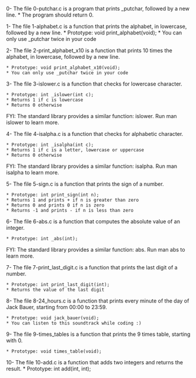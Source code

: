 0- The file 0-putchar.c is a program that prints _putchar, followed by a new line.
	* The program should return 0.

1- The file 1-alphabet.c is a function that prints the alphabet, in lowercase, followed by a new line.
	* Prototype: void print_alphabet(void);
	* You can only use _putchar twice in your code

2- The file 2-print_alphabet_x10 is a function that prints 10 times the alphabet, in lowercase, followed by a new line.

	* Prototype: void print_alphabet_x10(void);
	* You can only use _putchar twice in your code

3- The file 3-islower.c is a function that checks for lowercase character.

	* Prototype: int _islower(int c);
	* Returns 1 if c is lowercase
	* Returns 0 otherwise
FYI: The standard library provides a similar function: islower. Run man islower to learn more.

4- The file 4-isalpha.c is a function that checks for alphabetic character.

	* Prototype: int _isalpha(int c);
	* Returns 1 if c is a letter, lowercase or uppercase
	* Returns 0 otherwise
FYI: The standard library provides a similar function: isalpha. Run man isalpha to learn more.

5- The file 5-sign.c is a function that prints the sign of a number.

	* Prototype: int print_sign(int n);
	* Returns 1 and prints + if n is greater than zero
	* Returns 0 and prints 0 if n is zero
	* Returns -1 and prints - if n is less than zero

6- The file 6-abs.c is a function that computes the absolute value of an integer.

	* Prototype: int _abs(int);
FYI: The standard library provides a similar function: abs. Run man abs to learn more.

7- The file 7-print_last_digit.c is a function that prints the last digit of a number.

	* Prototype: int print_last_digit(int);
	* Returns the value of the last digit

8- The file 8-24_hours.c is a function that prints every minute of the day of Jack Bauer, starting from 00:00 to 23:59.

	* Prototype: void jack_bauer(void);
	* You can listen to this soundtrack while coding :)

9- The file 9-times_tables is a function that prints the 9 times table, starting with 0.

	* Prototype: void times_table(void);

10- The file 10-add.c is a function that adds two integers and returns the result.
	* Prototype: int add(int, int);
